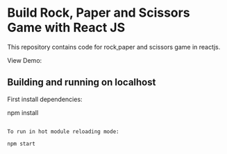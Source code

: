 # Build Rock, Paper and Scissors Game with React JS

This repository contains code for rock,paper and scissors game in reactjs.

View Demo:

## Building and running on localhost

First install dependencies:

npm install
```

To run in hot module reloading mode:

npm start

